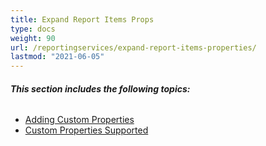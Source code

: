 ```yaml
---
title: Expand Report Items Props
type: docs
weight: 90
url: /reportingservices/expand-report-items-properties/
lastmod: "2021-06-05"
---
```


###### **This section includes the following topics:**
- [Adding Custom Properties](/pdf/reportingservices/adding-custom-properties/)
- [Custom Properties Supported](/pdf/reportingservices/custom-properties-supported/)

